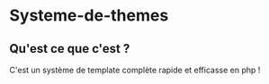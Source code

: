 # Systeme-de-themes

## Qu'est ce que c'est ?
C'est un système de template complète rapide et efficasse en php !